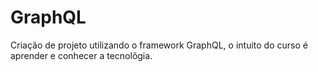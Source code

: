 # GraphQL

Criação de projeto utilizando o framework GraphQL, o intuito do curso é aprender e conhecer a tecnolôgia.